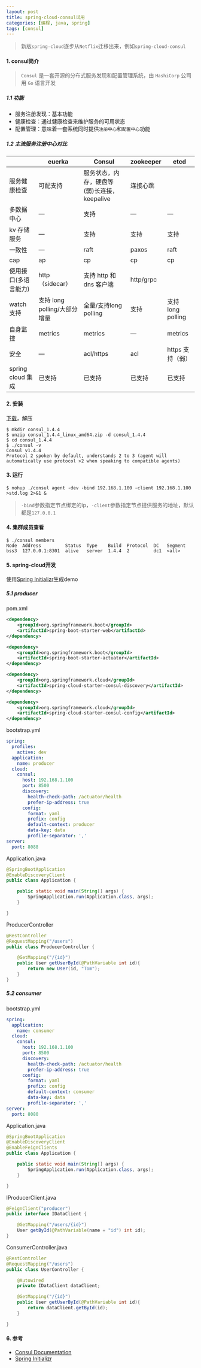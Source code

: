 ```yaml
---
layout: post
title: spring-cloud-consul试用
categories: [编程, java, spring]
tags: [consul]
---
```



> 新版`spring-cloud`逐步从`Netflix`迁移出来，例如`spring-cloud-consul`

#### 1. consul简介

> `Consul` 是一套开源的分布式服务发现和配置管理系统，由 `HashiCorp` 公司用 `Go` 语言开发

##### 1.1 功能

* 服务注册发现：基本功能
* 健康检查：通过健康检查来维护服务的可用状态
* 配置管理：意味着一套系统同时提供`注册中心`和`配置中心`功能

##### 1.2 主流服务注册中心对比

| | euerka | Consul | zookeeper | etcd |
| ---- | ------ | ------ | ------ | -------- |
| 服务健康检查 | 可配支持 | 服务状态，内存，硬盘等	(弱)长连接，keepalive | 连接心跳 |
| 多数据中心 | — | 支持 | — | — |
| kv 存储服务 | — | 支持 | 支持 | 支持 |
| 一致性 | — | raft | paxos | raft|
| cap | ap | cp | cp | cp |
| 使用接口(多语言能力) | http（sidecar） | 支持 http 和 dns	客户端 | http/grpc |
| watch 支持 | 支持 long polling/大部分增量 | 全量/支持long polling | 支持 | 支持 long polling |
| 自身监控 | metrics | metrics | — | metrics |
| 安全 | — | acl/https | acl | https 支持（弱） |
| spring cloud 集成 | 已支持 | 已支持 | 已支持 | 已支持 |


#### 2. 安装

[下载](https://www.consul.io/downloads.html)，解压

```
$ mkdir consul_1.4.4
$ unzip consul_1.4.4_linux_amd64.zip -d consul_1.4.4
$ cd consul_1.4.4
$ ./consul -v
Consul v1.4.4
Protocol 2 spoken by default, understands 2 to 3 (agent will automatically use protocol >2 when speaking to compatible agents)
```

#### 3. 运行

```
$ nohup ./consul agent -dev -bind 192.168.1.100 -client 192.168.1.100 >std.log 2>&1 &
```

> `-bind`参数指定节点绑定的ip，`-client`参数指定节点提供服务的地址，默认都是`127.0.0.1`

#### 4. 集群成员查看

```
$ ./consul members
Node  Address         Status  Type    Build  Protocol  DC   Segment
bss3  127.0.0.1:8301  alive   server  1.4.4  2         dc1  <all>
```

#### 5. spring-cloud开发

使用[Spring Initializr](https://start.spring.io/)生成demo

##### 5.1 producer

pom.xml

```xml
<dependency>
    <groupId>org.springframework.boot</groupId>
    <artifactId>spring-boot-starter-web</artifactId>
</dependency>

<dependency>
    <groupId>org.springframework.boot</groupId>
    <artifactId>spring-boot-starter-actuator</artifactId>
</dependency>

<dependency>
    <groupId>org.springframework.cloud</groupId>
    <artifactId>spring-cloud-starter-consul-discovery</artifactId>
</dependency>

<dependency>
    <groupId>org.springframework.cloud</groupId>
    <artifactId>spring-cloud-starter-consul-config</artifactId>
</dependency>
```

bootstrap.yml

```yaml
spring:
  profiles:
    active: dev
  application:
    name: producer
  cloud:
    consul:
      host: 192.168.1.100
      port: 8500
      discovery:
        health-check-path: /actuator/health
        prefer-ip-address: true
      config:
        format: yaml
        prefix: config
        default-context: producer
        data-key: data
        profile-separator: ','
server:
  port: 8088
```

Application.java
```java
@SpringBootApplication
@EnableDiscoveryClient
public class Application {

    public static void main(String[] args) {
        SpringApplication.run(Application.class, args);
    }

}
```

ProducerController
```java
@RestController
@RequestMapping("/users")
public class ProducerController {

    @GetMapping("/{id}")
    public User getUserById(@PathVariable int id){
        return new User(id, "Tom");
    }
}
```

##### 5.2 consumer

bootstrap.yml

```yaml
spring:
  application:
    name: consumer
  cloud:
    consul:
      host: 192.168.1.100
      port: 8500
      discovery:
        health-check-path: /actuator/health
        prefer-ip-address: true
      config:
        format: yaml
        prefix: config
        default-context: consumer
        data-key: data
        profile-separator: ','
server:
  port: 8080
```

Application.java
```java
@SpringBootApplication
@EnableDiscoveryClient
@EnableFeignClients
public class Application {

    public static void main(String[] args) {
        SpringApplication.run(Application.class, args);
    }

}
```

IProducerClient.java
```java
@FeignClient("producer")
public interface IDataClient {

    @GetMapping("/users/{id}")
    User getById(@PathVariable(name = "id") int id);
}

```

ConsumerController.java

```java
@RestController
@RequestMapping("/users")
public class UserController {

    @Autowired
    private IDataClient dataClient;

    @GetMapping("/{id}")
    public User getUserById(@PathVariable int id){
        return dataClient.getById(id);
    }

}
```

#### 6. 参考

* [Consul Documentation](https://www.consul.io/docs/index.html)
* [Spring Initializr](https://start.spring.io/)